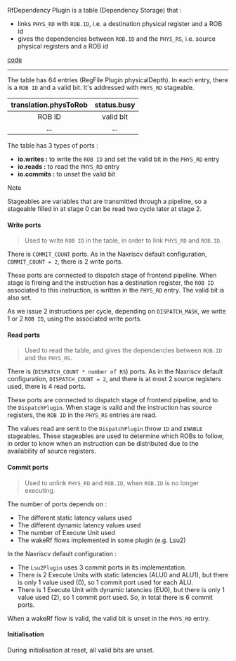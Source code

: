 RfDependency Plugin is a table (Dependency Storage) that :
- links `PHYS_RD` with `ROB.ID`, i.e. a destination physical register and a ROB id
- gives the dependencies between `ROB.ID` and the `PHYS_RS`, i.e. source physical registers and a ROB id

[code](https://github.com/SpinalHDL/NaxRiscv/blob/main/src/main/scala/naxriscv/frontend/RfDependencyPlugin.scala)

---

The table has 64 entries (RegFile Plugin physicalDepth). 
In each entry, there is a `ROB ID` and a valid bit.
It's addressed with `PHYS_RD` stageable.

| translation.physToRob | status.busy |
| :---: | :---: |
| ROB ID | valid bit |
| ... | ... |

The table has 3 types of ports :
- **io.writes :** to write the `ROB ID` and set the valid bit in the `PHYS_RD` entry
- **io.reads :** to read the `PHYS_RD` entry 
- **io.commits :** to unset the valid bit

> [!NOTE]
>  Stageables are variables that are transmitted through a pipeline, so a stageable filled in at stage 0 can be read two cycle later at stage 2.

#### Write ports

> Used to write `ROB ID` in the table, in order to link `PHYS_RD` and `ROB.ID`.

There is `COMMIT_COUNT` ports. As in the Naxriscv default configuration, `COMMIT_COUNT = 2`, there is 2 write ports.

These ports are connected to dispatch stage of frontend pipeline. 
When stage is fireing and the instruction has a destination register, the `ROB ID` associated to this instruction, is written in the `PHYS_RD` entry.
The valid bit is also set.

As we issue 2 instructions per cycle, depending on `DISPATCH_MASK`, we write 1 or 2 `ROB ID`, using the associated write ports.

#### Read ports

> Used to read the table, and gives the dependencies between `ROB.ID` and the `PHYS_RS`.

There is (`DISPATCH_COUNT * number of RS`) ports. As in the Naxriscv default configuration, `DISPATCH_COUNT = 2`, and there is at most 2 source registers used, there is 4 read ports.

These ports are connected to dispatch stage of frontend pipeline, and to the `DispatchPlugin`. 
When stage is valid and the instruction has source registers, the `ROB ID` in the `PHYS_RS` entries are read.

The values read are sent to the `DispatchPlugin` throw `ID` and `ENABLE` stageables. These stageables are used to determine which ROBs to follow, in order to know when an instruction can be distributed due to the availability of source registers.

#### Commit ports

> Used to unlink `PHYS_RD` and `ROB.ID`, when `ROB.ID` is no longer executing.

The number of ports depends on :
- The different static latency values used
- The different dynamic latency values used
- The number of Execute Unit used
- The wakeRf flows implemented in some plugin (e.g. Lsu2)

In the Naxriscv default configuration :
- The `Lsu2Plugin` uses 3 commit ports in its implementation.
- There is 2 Execute Units with static latencies (ALU0 and ALU1), but there is only 1 value used (0), so 1 commit port used for each ALU.
- There is 1 Execute Unit with dynamic latencies (EU0), but there is only 1 value used (2), so 1 commit port used.
So, in total there is 6 commit ports.

When a wakeRf flow is valid, the valid bit is unset in the `PHYS_RD` entry.

#### Initialisation

During initialisation at reset, all valid bits are unset.
